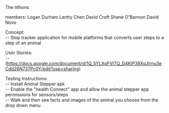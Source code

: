 The πthons

members:
    Logan Durham 
    Lantty Chen
    David Croft
    Shane O'Bannon
    David Novo

Concept: \
-- Step tracker application for mobile platforms that converts user steps to a step of an animal 


User Stories: \
-- (https://docs.google.com/document/d/1Q_1jYLXgFVITQ_D4KlP38XqJIrnu3eCdd26N737Pc0Y/edit?usp=sharing)

Testing Instructions: \
-- Install Animal Stepper apk \
-- Enable the "health Connect" app and allow the animal stepper app permissions for sensors/steps \
-- Walk and then see facts and images of the animal you choose from the drop down menu 
